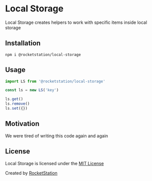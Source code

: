 # Local Storage

Local Storage creates helpers to work with specific items inside local storage

## Installation

```
npm i @rocketstation/local-storage
```

## Usage

```javascript
import LS from '@rocketstation/local-storage'

const ls = new LS('key')

ls.get()
ls.remove()
ls.set({})
```

## Motivation

We were tired of writing this code again and again

## License

Local Storage is licensed under the [MIT License](http://opensource.org/licenses/MIT)

Created by [RocketStation](http://rstation.io)
